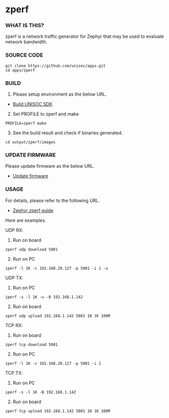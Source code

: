 # zperf

### **WHAT IS THIS?**
zperf is a network traffic generator for Zephyr that may be used to evaluate network bandwidth.

### **SOURCE CODE**

```shell
git clone https://github.com/unisoc/apps.git
cd apps/zperf
```

### **BUILD**
1) Please setup environment as the below URL.

- [Build UNISOC SDK](../sdk/build.md)

2) Set PROFILE to zperf and make
```shell
PROFILE=zperf make
```
3) See the build result and check if binaries generated.

```shell
cd output/zperf/images
```

### **UPDATE FIRMWARE**
Please update firmware as the below URL.

- [Update firmware](../sdk/update_firmware.md)


### **USAGE**
For details, please refer to the following URL.

- [Zephyr zperf guide](http://docs.zephyrproject.org/latest/samples/net/zperf/README.html)

Here are examples.

UDP RX:

1) Run on board
```shell
zperf udp download 5001
```
2) Run on PC
```shell
iperf -l 1K -c 192.168.20.127 -p 5001 -i 1 -u
```

UDP TX:

1) Run on PC
```shell
iperf -s -l 1K -u -B 192.168.1.142
```
2) Run on board
```shell
zperf udp upload 192.168.1.142 5001 10 1K 100M
```

TCP RX:

1) Run on board
```shell
zperf tcp download 5001
```
2) Run on PC
```shell
iperf -l 1K -c 192.168.20.127 -p 5001 -i 1
```

TCP TX:

1) Run on PC
```shell
iperf -s -l 1K -B 192.168.1.142
```
2) Run on board
```shell
zperf tcp upload 192.168.1.142 5001 10 1K 100M
```

